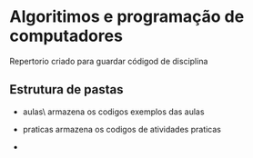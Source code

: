 # Algoritimos e programação de computadores
Repertorio criado para guardar códigod de disciplina 


## Estrutura de pastas 

* aulas\ armazena os codigos exemplos das aulas
* praticas armazena os codigos de atividades praticas

* 
